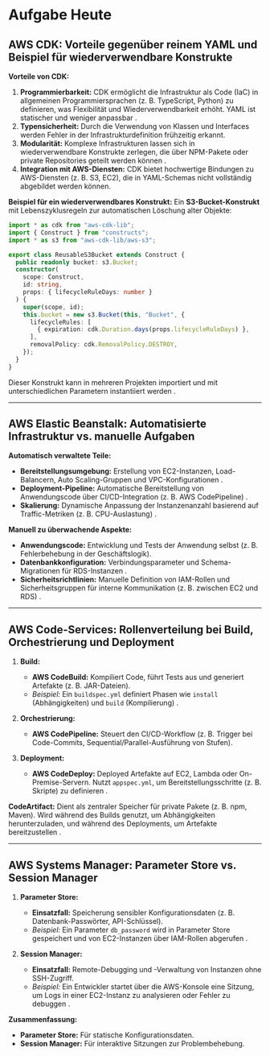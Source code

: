 # Aufgabe Heute

## **AWS CDK: Vorteile gegenüber reinem YAML und Beispiel für wiederverwendbare Konstrukte**

**Vorteile von CDK:**

1. **Programmierbarkeit:** CDK ermöglicht die Infrastruktur als Code (IaC) in allgemeinen Programmiersprachen (z. B. TypeScript, Python) zu definieren, was Flexibilität und Wiederverwendbarkeit erhöht. YAML ist statischer und weniger anpassbar .
2. **Typensicherheit:** Durch die Verwendung von Klassen und Interfaces werden Fehler in der Infrastrukturdefinition frühzeitig erkannt.
3. **Modularität:** Komplexe Infrastrukturen lassen sich in wiederverwendbare Konstrukte zerlegen, die über NPM-Pakete oder private Repositories geteilt werden können .
4. **Integration mit AWS-Diensten:** CDK bietet hochwertige Bindungen zu AWS-Diensten (z. B. S3, EC2), die in YAML-Schemas nicht vollständig abgebildet werden können.

**Beispiel für ein wiederverwendbares Konstrukt:**
Ein **S3-Bucket-Konstrukt** mit Lebenszyklusregeln zur automatischen Löschung alter Objekte:

```typescript
import * as cdk from "aws-cdk-lib";
import { Construct } from "constructs";
import * as s3 from "aws-cdk-lib/aws-s3";

export class ReusableS3Bucket extends Construct {
  public readonly bucket: s3.Bucket;
  constructor(
    scope: Construct,
    id: string,
    props: { lifecycleRuleDays: number }
  ) {
    super(scope, id);
    this.bucket = new s3.Bucket(this, "Bucket", {
      lifecycleRules: [
        { expiration: cdk.Duration.days(props.lifecycleRuleDays) },
      ],
      removalPolicy: cdk.RemovalPolicy.DESTROY,
    });
  }
}
```

Dieser Konstrukt kann in mehreren Projekten importiert und mit unterschiedlichen Parametern instantiiert werden .

---

## **AWS Elastic Beanstalk: Automatisierte Infrastruktur vs. manuelle Aufgaben**

**Automatisch verwaltete Teile:**

- **Bereitstellungsumgebung:** Erstellung von EC2-Instanzen, Load-Balancern, Auto Scaling-Gruppen und VPC-Konfigurationen .
- **Deployment-Pipeline:** Automatische Bereitstellung von Anwendungscode über CI/CD-Integration (z. B. AWS CodePipeline) .
- **Skalierung:** Dynamische Anpassung der Instanzenanzahl basierend auf Traffic-Metriken (z. B. CPU-Auslastung) .

**Manuell zu überwachende Aspekte:**

- **Anwendungscode:** Entwicklung und Tests der Anwendung selbst (z. B. Fehlerbehebung in der Geschäftslogik).
- **Datenbankkonfiguration:** Verbindungsparameter und Schema-Migrationen für RDS-Instanzen .
- **Sicherheitsrichtlinien:** Manuelle Definition von IAM-Rollen und Sicherheitsgruppen für interne Kommunikation (z. B. zwischen EC2 und RDS) .

---

## **AWS Code-Services: Rollenverteilung bei Build, Orchestrierung und Deployment**

1. **Build:**

   - **AWS CodeBuild:** Kompiliert Code, führt Tests aus und generiert Artefakte (z. B. JAR-Dateien).
   - _Beispiel:_ Ein `buildspec.yml` definiert Phasen wie `install` (Abhängigkeiten) und `build` (Kompilierung) .

2. **Orchestrierung:**

   - **AWS CodePipeline:** Steuert den CI/CD-Workflow (z. B. Trigger bei Code-Commits, Sequential/Parallel-Ausführung von Stufen).

3. **Deployment:**
   - **AWS CodeDeploy:** Deployed Artefakte auf EC2, Lambda oder On-Premise-Servern. Nutzt `appspec.yml`, um Bereitstellungsschritte (z. B. Skripte) zu definieren .

**CodeArtifact:**
Dient als zentraler Speicher für private Pakete (z. B. npm, Maven). Wird während des Builds genutzt, um Abhängigkeiten herunterzuladen, und während des Deployments, um Artefakte bereitzustellen .

---

## **AWS Systems Manager: Parameter Store vs. Session Manager**

1. **Parameter Store:**

   - **Einsatzfall:** Speicherung sensibler Konfigurationsdaten (z. B. Datenbank-Passwörter, API-Schlüssel).
   - _Beispiel:_ Ein Parameter `db_password` wird in Parameter Store gespeichert und von EC2-Instanzen über IAM-Rollen abgerufen .

2. **Session Manager:**
   - **Einsatzfall:** Remote-Debugging und -Verwaltung von Instanzen ohne SSH-Zugriff.
   - _Beispiel:_ Ein Entwickler startet über die AWS-Konsole eine Sitzung, um Logs in einer EC2-Instanz zu analysieren oder Fehler zu debuggen .

**Zusammenfassung:**

- **Parameter Store:** Für statische Konfigurationsdaten.
- **Session Manager:** Für interaktive Sitzungen zur Problembehebung.
